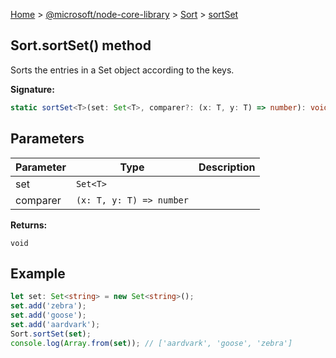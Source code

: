 [Home](./index) &gt; [@microsoft/node-core-library](./node-core-library.md) &gt; [Sort](./node-core-library.sort.md) &gt; [sortSet](./node-core-library.sort.sortset.md)

## Sort.sortSet() method

Sorts the entries in a Set object according to the keys.

<b>Signature:</b>

```typescript
static sortSet<T>(set: Set<T>, comparer?: (x: T, y: T) => number): void;
```

## Parameters

|  Parameter | Type | Description |
|  --- | --- | --- |
|  set | `Set<T>` |  |
|  comparer | `(x: T, y: T) => number` |  |

<b>Returns:</b>

`void`

## Example


```ts
let set: Set<string> = new Set<string>();
set.add('zebra');
set.add('goose');
set.add('aardvark');
Sort.sortSet(set);
console.log(Array.from(set)); // ['aardvark', 'goose', 'zebra']

```

